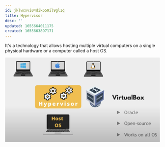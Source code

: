 ```yaml
---
id: jklwxxvi04dik659il9gl1q
title: Hypervisor
desc: ''
updated: 1655664011175
created: 1655663897171
---
```


It's a technology that allows hosting multiple virtual computers on a single physical hardware or a computer called a host OS.

![Hypervisor](/assets/images/2022-06-20-00-09-50.png)
